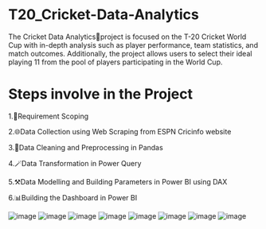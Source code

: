 # T20_Cricket-Data-Analytics
The Cricket Data Analytics🏏project is focused on the T-20 Cricket World Cup with in-depth analysis such as player performance, team statistics, and match outcomes. Additionally, the project allows users to select their ideal playing 11 from the pool of players participating in the World Cup.

# Steps involve in the Project
1.📝Requirement Scoping

2.🌐Data Collection using Web Scraping from ESPN Cricinfo website

3.🧹Data Cleaning and Preprocessing in Pandas

4.🪄Data Transformation in Power Query

5.⚒️Data Modelling and Building Parameters in Power BI using DAX

6.📊Building the Dashboard in Power BI


![image](https://github.com/pank12345/T20_Cricket-Data-Analytics/assets/149944001/bf96ce6b-f3b6-400f-ae84-15ad6a86e426)
![image](https://github.com/pank12345/T20_Cricket-Data-Analytics/assets/149944001/2d696458-7902-478d-b8c7-94c28c0edd9b)
![image](https://github.com/pank12345/T20_Cricket-Data-Analytics/assets/149944001/9e463ead-12d9-4868-a345-6cb6588c78db)
![image](https://github.com/pank12345/T20_Cricket-Data-Analytics/assets/149944001/65eac882-0da7-406b-b1d1-5b147cb0ac7c)
![image](https://github.com/pank12345/T20_Cricket-Data-Analytics/assets/149944001/11c59eb7-a355-4130-9d84-11d245feeb18)
![image](https://github.com/pank12345/T20_Cricket-Data-Analytics/assets/149944001/e7ac901c-b4e8-4564-bc72-fe8b460b3c94)
![image](https://github.com/pank12345/T20_Cricket-Data-Analytics/assets/149944001/616f160c-2f49-4339-9590-0b5f61229d56)
![image](https://github.com/pank12345/T20_Cricket-Data-Analytics/assets/149944001/756bdd32-2f5d-46d2-8bf4-cb49ff47a194)

